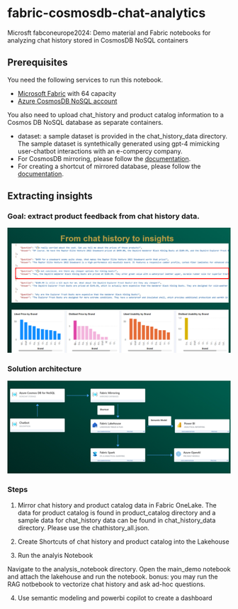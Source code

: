 # fabric-cosmosdb-chat-analytics
Microsft fabconeurope2024: Demo material and Fabric notebooks for analyzing chat history stored in CosmosDB NoSQL containers


## Prerequisites

You need the following services to run this notebook.

- [Microsoft Fabric](https://aka.ms/fabric/getting-started) with 64 capacity
- [Azure CosmosDB NoSQL account](https://learn.microsoft.com/en-us/azure/cosmos-db/nosql/quickstart-portal)

You also need to upload chat_history and product catalog information to a Cosmos DB NoSQL database as separate containers. 
- dataset: a sample dataset is provided in the chat_history_data directory. The sample dataset is syntethically generated using gpt-4 mimicking user-chatbot interactions with an e-compercy company. 
- For CosmosDB mirroring, please follow the [documentation](https://learn.microsoft.com/en-us/fabric/database/mirrored-database/azure-cosmos-db).
- For creating a shortcut of mirrored database, please follow the [documentation](https://learn.microsoft.com/en-us/fabric/database/mirrored-database/explore-onelake-shortcut).


## Extracting insights

### Goal: extract product feedback from chat history data. 

<img src ='images/From chat history to insight.png' alt="drawing" width = "700"/>

### Solution architecture
<img src ='images/Solution_Architecture.png' alt="drawing" width = "700"/>


### Steps
1) Mirror chat history and product catalog data in Fabric OneLake. 
The data for product catalog is found in product_catalog directory and a sample data for chat_history data can be found in chat_history_data directory. Please use the chathistory_all.json. 

2) Create Shortcuts of chat history and product catalog into the Lakehouse

3) Run the analyis Notebook

Navigate to the analysis_notebook directory. 
Open the main_demo notebook and attach the lakehouse and run the notebook. 
bonus: you may run the RAG notbebook to vectorize chat history and ask ad-hoc questions. 

4) Use semantic modeling and powerbi copilot to create a dashboard 

